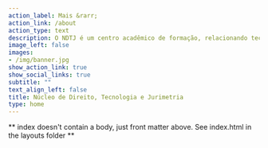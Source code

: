```yaml
---
action_label: Mais &rarr;
action_link: /about
action_type: text
description: O NDTJ é um centro acadêmico de formação, relacionando tecnologia, inteligência artificial e jurimetria aplicadas ao direito.
image_left: false
images:
- /img/banner.jpg
show_action_link: true
show_social_links: true
subtitle: ""
text_align_left: false
title: Núcleo de Direito, Tecnologia e Jurimetria
type: home
---
```


** index doesn't contain a body, just front matter above.
See index.html in the layouts folder **
